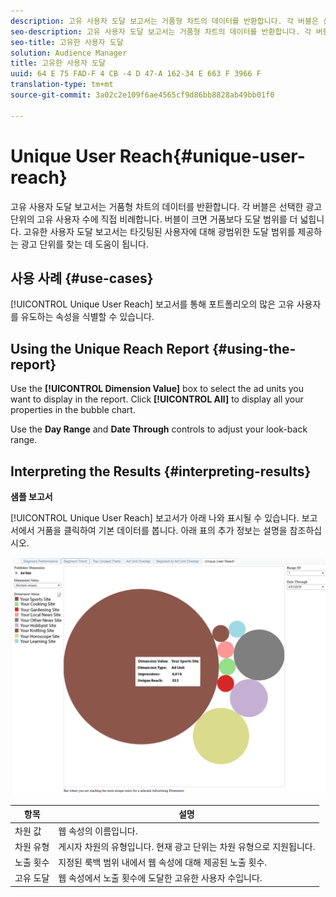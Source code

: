 ```yaml
---
description: 고유 사용자 도달 보고서는 거품형 차트의 데이터를 반환합니다. 각 버블은 선택한 광고 단위의 고유 사용자 수에 직접 비례합니다. 버블이 크면 거품보다 도달 범위를 더 넓힙니다. 고유한 사용자 도달 보고서는 타깃팅된 사용자에 대해 광범위한 도달 범위를 제공하는 광고 단위를 찾는 데 도움이 됩니다.
seo-description: 고유 사용자 도달 보고서는 거품형 차트의 데이터를 반환합니다. 각 버블은 선택한 광고 단위의 고유 사용자 수에 직접 비례합니다. 버블이 크면 거품보다 도달 범위를 더 넓힙니다. 고유한 사용자 도달 보고서는 타깃팅된 사용자에 대해 광범위한 도달 범위를 제공하는 광고 단위를 찾는 데 도움이 됩니다.
seo-title: 고유한 사용자 도달
solution: Audience Manager
title: 고유한 사용자 도달
uuid: 64 E 75 FAD-F 4 CB -4 D 47-A 162-34 E 663 F 3966 F
translation-type: tm+mt
source-git-commit: 3a02c2e109f6ae4565cf9d86bb8828ab49bb01f0

---
```



# Unique User Reach{#unique-user-reach}

고유 사용자 도달 보고서는 거품형 차트의 데이터를 반환합니다. 각 버블은 선택한 광고 단위의 고유 사용자 수에 직접 비례합니다. 버블이 크면 거품보다 도달 범위를 더 넓힙니다. 고유한 사용자 도달 보고서는 타깃팅된 사용자에 대해 광범위한 도달 범위를 제공하는 광고 단위를 찾는 데 도움이 됩니다.

## 사용 사례 {#use-cases}

[!UICONTROL Unique User Reach] 보고서를 통해 포트폴리오의 많은 고유 사용자를 유도하는 속성을 식별할 수 있습니다.

## Using the Unique Reach Report {#using-the-report}

Use the **[!UICONTROL Dimension Value]** box to select the ad units you want to display in the report. Click **[!UICONTROL All]** to display all your properties in the bubble chart.

Use the **Day Range** and **Date Through** controls to adjust your look-back range.

## Interpreting the Results {#interpreting-results}

**샘플 보고서**

[!UICONTROL Unique User Reach] 보고서가 아래 나와 표시될 수 있습니다. 보고서에서 거품을 클릭하여 기본 데이터를 봅니다. 아래 표의 추가 정보는 설명을 참조하십시오.

![](assets/publisher_unique_user_reach.png)

| 항목 | 설명 |
|--- |--- |
| 차원 값 | 웹 속성의 이름입니다. |
| 차원 유형 | 게시자 차원의 유형입니다. 현재 광고 단위는 차원 유형으로 지원됩니다. |
| 노출 횟수 | 지정된 룩백 범위 내에서 웹 속성에 대해 제공된 노출 횟수. |
| 고유 도달 | 웹 속성에서 노출 횟수에 도달한 고유한 사용자 수입니다. |